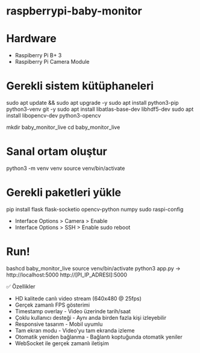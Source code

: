 # raspberrypi-baby-monitor

# Hardware
- Raspiberry Pi B+ 3
- Raspiberry Pi Camera Module

# Gerekli sistem kütüphaneleri
sudo apt update && sudo apt upgrade -y
sudo apt install python3-pip python3-venv git -y
sudo apt install libatlas-base-dev libhdf5-dev
sudo apt install libopencv-dev python3-opencv

mkdir baby_monitor_live
cd baby_monitor_live

# Sanal ortam oluştur
python3 -m venv venv
source venv/bin/activate

# Gerekli paketleri yükle
pip install flask flask-socketio opencv-python numpy
sudo raspi-config
- Interface Options > Camera > Enable
- Interface Options > SSH > Enable
sudo reboot

# Run!
bashcd baby_monitor_live
source venv/bin/activate
python3 app.py
->
http://localhost:5000
http://[PI_IP_ADRESI]:5000


✅ Özellikler
- HD kalitede canlı video stream (640x480 @ 25fps)
- Gerçek zamanlı FPS gösterimi
- Timestamp overlay - Video üzerinde tarih/saat
- Çoklu kullanıcı desteği - Aynı anda birden fazla kişi izleyebilir
- Responsive tasarım - Mobil uyumlu
- Tam ekran modu - Video'yu tam ekranda izleme
- Otomatik yeniden bağlanma - Bağlantı koptuğunda otomatik yeniler
- WebSocket ile gerçek zamanlı iletişim